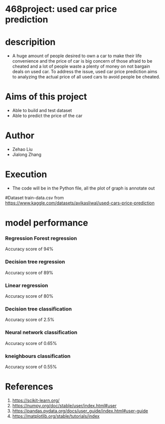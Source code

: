 # 468project: used car price prediction

# descripition
- A huge amount of people desired to own a car to make their life convenience and the price of car is big concern of those afraid to be cheated and a lot of people waste a plenty of money on not bargain deals on used car. To address the issue, used car price prediction aims to analyzing the actual price of all used cars to avoid people be cheated.

# Aims of this project
- Able to build and test dataset
- Able to predict the price of the car

# Author
- Zehao Liu
- Jialong Zhang

# Execution
- The code will be in the Python file, all the plot of graph is annotate out

#Dataset
train-data.csv from
https://www.kaggle.com/datasets/avikasliwal/used-cars-price-prediction

# model performance
### Regression Forest regression
Accuracy score of 94%

### Decision tree regression
Accuracy score of 89%

### Linear regression
Accuracy score of 80%

### Decision tree classification
Accuracy score of 2.5%

### Neural network classification
Accuracy score of 0.65%

### kneighbours classification
Accuracy score of 0.55%

# References
1. https://scikit-learn.org/
2. https://numpy.org/doc/stable/user/index.html#user
3. https://pandas.pydata.org/docs/user_guide/index.html#user-guide
4. https://matplotlib.org/stable/tutorials/index
